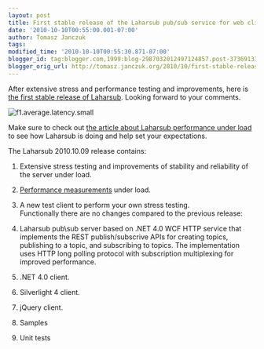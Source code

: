 ```yaml
---
layout: post
title: First stable release of the Laharsub pub/sub service for web clients
date: '2010-10-10T00:55:00.001-07:00'
author: Tomasz Janczuk
tags: 
modified_time: '2010-10-10T00:55:30.871-07:00'
blogger_id: tag:blogger.com,1999:blog-2987032012497124857.post-3736913319315013265
blogger_orig_url: http://tomasz.janczuk.org/2010/10/first-stable-release-of-laharsub-pubsub.html
---
```





After extensive stress and performance testing and improvements, here is [the first stable release of Laharsub](http://laharsub.codeplex.com/releases/view/53694). Looking forward to your comments.  

 ![f1.average.latency.small](http://download.codeplex.com/Project/Download/FileDownload.aspx?ProjectName=laharsub&DownloadId=156344)  

Make sure to check out [the article about Laharsub performance under load](http://laharsub.codeplex.com/wikipage?title=Performance) to see how Laharsub is doing and help set your expectations.  

The Laharsub 2010.10.09 release contains:  

1. Extensive stress testing and improvements of stability and reliability of the server under load.  
2. [Performance measurements](http://laharsub.codeplex.com/wikipage?title=Performance) under load.  
3. A new test client to perform your own stress testing.  
 Functionally there are no changes compared to the previous release:   

1. Laharsub pub\sub server based on .NET 4.0 WCF HTTP service that implements the REST publish/subscrive APIs for creating topics, publishing to a topic, and subscribing to topics. The implementation uses HTTP long polling protocol with subscription multiplexing for improved performance.  
2. .NET 4.0 client.  
3. Silverlight 4 client.  
4. jQuery client.  
5. Samples  
6. Unit tests  
  